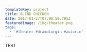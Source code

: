 ```yaml
---
templateKey: project
title: BLIND CHICKEN
date: 2017-01-27T07:00:59.795Z
featuredimage: /img/theater.png
tags:
  - '#theater #dramaturgin #autorin'
---
```

TEST
